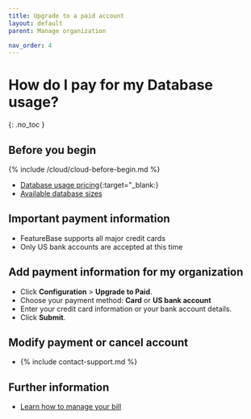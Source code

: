 ```yaml
---
title: Upgrade to a paid account
layout: default
parent: Manage organization

nav_order: 4
---
```


# How do I pay for my Database usage?
{: .no_toc }

## Before you begin

{% include /cloud/cloud-before-begin.md %}

* [Database usage pricing](https://www.featurebase.com/pricing){:target="\_blank:}
* [Available database sizes](https://docs.featurebase.com/docs/cloud/cloud-databases/cloud-db-shape/)

## Important payment information

* FeatureBase supports all major credit cards
* Only US bank accounts are accepted at this time

## Add payment information for my organization

* Click **Configuration** > **Upgrade to Paid**.
* Choose your payment method: **Card** or **US bank account**
* Enter your credit card information or your bank account details.
* Click **Submit**.

## Modify payment or cancel account

* {% include contact-support.md %}

## Further information

* [Learn how to manage your bill](/docs/cloud/cloud-org/cloud-org-billing/)
